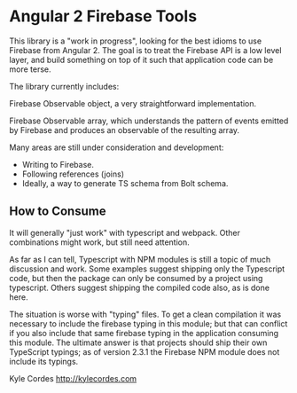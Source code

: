 # Angular 2 Firebase Tools

This library is a "work in progress", looking for the best idioms
to use Firebase from Angular 2. The goal is to treat the Firebase
API is a low level layer, and build something on top of it such
that application code can be more terse.

The library currently includes:

Firebase Observable object, a very straightforward implementation.

Firebase Observable array, which understands the pattern of events emitted
by Firebase and produces an observable of the resulting array.

Many areas are still under consideration and development:

* Writing to Firebase.
* Following references (joins)
* Ideally, a way to generate TS schema from Bolt schema.

## How to Consume

It will generally "just work" with typescript and webpack.
Other combinations might work, but still need attention.

As far as I can tell, Typescript with NPM modules is still a topic of much
discussion and work. Some examples suggest shipping only the Typescript code,
but then the package can only be consumed by a project using typescript.
Others suggest shipping the compiled code also, as is done here.

The situation is worse with "typing" files. To get a clean compilation
it was necessary to include the firebase typing in this module; but that
can conflict if you also include that same firebase typing in the
application consuming this module. The ultimate answer is that projects
should ship their own TypeScript typings; as of version 2.3.1 the
Firebase NPM module does not include its typings.


Kyle Cordes
http://kylecordes.com
